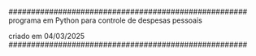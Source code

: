 #####################################################
programa em Python para controle de despesas pessoais

criado em 04/03/2025
#####################################################
